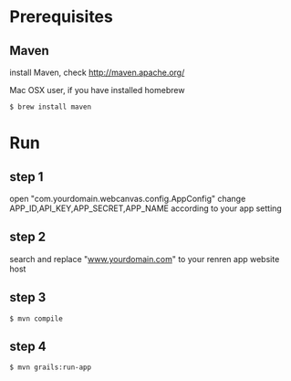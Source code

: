 Prerequisites
=======
Maven 
-------
install Maven, check http://maven.apache.org/

Mac OSX user, if you have installed homebrew

	$ brew install maven

Run
=======
step 1
-------

open "com.yourdomain.webcanvas.config.AppConfig"
change APP_ID,API_KEY,APP_SECRET,APP_NAME according to your app setting

step 2
-------

search and replace "www.yourdomain.com" to your renren app website host

step 3
-------

	$ mvn compile

step 4
-------

	$ mvn grails:run-app
